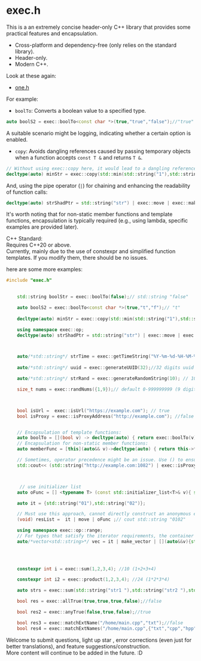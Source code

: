 # exec.h

This is a an extremely concise header-only C++ library that provides some practical features and encapsulation.

- Cross-platform and dependency-free (only relies on the standard library).
- Header-only.
- Modern C++.

Look at these again:  

- [one.h](https://github.com/moehoshio/one.h)

For example:

- `boolTo`: Converts a boolean value to a specified type.

```cpp
auto boolS2 = exec::boolTo<const char *>(true,"true","false");//"true"
```

A suitable scenario might be logging, indicating whether a certain option is enabled.

- `copy`: Avoids dangling references caused by passing temporary objects when a function accepts `const T &` and returns `T &`.

```cpp
// Without using exec::copy here, it would lead to a dangling reference.
decltype(auto) minStr = exec::copy(std::min(std::string("1"),std::string("02"))); // std::string "1"
```

And, using the pipe operator (`|`) for chaining and enhancing the readability of function calls:

```cpp
decltype(auto) strShadPtr = std::string("str") | exec::move | exec::make_shared; //std::shared_ptr<std::string>
```

It's worth noting that for non-static member functions and template functions, encapsulation is typically required (e.g., using lambda, specific examples are provided later).

C++ Standard:  
Requires C++20 or above.  
Currently, mainly due to the use of constexpr and simplified function templates. If you modify them, there should be no issues.  
  
here are some more examples:

```cpp
#include "exec.h"
    

    std::string boolStr = exec::boolTo(false);// std::string "false"

    auto boolS2 = exec::boolTo<const char *>(true,"t","f");// "t"
    
    decltype(auto) minStr = exec::copy(std::min(std::string("1"),std::string("02")) );// string "1"

    using namespace exec::op;
    decltype(auto) strShadPtr = std::string("str") | exec::move | exec::make_shared; //std::shared_ptr<std::string>



    auto/*std::string*/ strTime = exec::getTimeString("%Y-%m-%d-%H-%M-%S");//2024-01-01-00-01-01 or custom format 
    
    auto/*std::string*/ uuid = exec::generateUUID(32);//32 digits uuid

    auto/*std::string*/ strRand = exec::generateRandomString(10); // 10 digits a-Z and 0-9  or custom format

    size_t nums = exec::randNums({1,9});// default 0-999999999 (9 digits)



    bool isUrl =  exec::isUrl("https://example.com"); // true
    bool isProxy = exec::isProxyAddress("http://example.com"); //false


    // Encapsulation of template functions:
    auto boolTo = [](bool v) -> decltype(auto) { return exec::boolTo(v); };
    // Encapsulation for non-static member functions:
    auto memberFunc = [this](auto&& v)->decltype(auto) { return this->func(v);};

    // Sometimes, operator precedence might be an issue. Use () to ensure the order of operations:
    std::cout<< (std::string("http://example.com:1082") | exec::isProxyAddress | boolTo) ; // cout std::string "true"



     // use initializer list
    auto oFunc = [] <typename T> (const std::initializer_list<T>& v){ std::vector vec{v}; for(const auto & it : vec) std::cout<<it;  return v;};

    auto it = {std::string("01"),std::string("02")};

    // Must use this approach, cannot directly construct an anonymous entity
    (void) resList =  it | move | oFunc ;// cout std::string "0102"

    using namespace exec::op::range;
    // For types that satisfy the iterator requirements, the container traversal version will be selected. If not needed, it can be commented out or placed in a specific namespace.
    auto/*vector<std::string>*/ vec = it | make_vector | [](auto&&v){std::cout<<v;} ;  // Iterate over the vector container and call the function with the values. Similar to oFunc
    

    

    constexpr int i = exec::sum(1,2,3,4); //10 (1+2+3+4)

    constexpr int i2 = exec::product(1,2,3,4); //24 (1*2*3*4)

    auto strs = exec::sum(std::string("str1 "),std::string("str2 "),std::string("str3\n"));//"str1 str2 str3\n"

    bool res = exec::allTrue(true,true,true,false);//false

    bool res2 = exec::anyTrue(false,true,false);//true

    bool res3 = exec::matchExtName("/home/main.cpp","txt");//false
    bool res4 = exec::matchExtNames("/home/main.cpp",{"txt","cpp","hpp"});//true

```

Welcome to  submit questions, light up star , error corrections (even just for better translations), and feature suggestions/construction.  
More content will continue to be added in the future. :D
